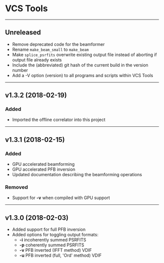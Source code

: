 # VCS Tools

----
## Unreleased

* Remove deprecated code for the beamformer
* Rename `make_beam_small` to `make_beam` 
* Make `splice_psrfits` overwrite existing output file instead of aborting if output file already exists
* Include the (abbreviated) git hash of the current build in the version number
* Add a -V option (version) to all programs and scripts within VCS Tools

----
## v1.3.2 (2018-02-19)

### Added

* Imported the offline correlator into this project

----
## v1.3.1 (2018-02-15)

### Added

* GPU accelerated beamforming
* GPU accelerated PFB inversion
* Updated documentation describing the beamforming operations

### Removed

* Support for **-v** when compiled with GPU support

----
## v1.3.0 (2018-02-03)

* Added support for full PFB inversion
* Added options for toggling output formats:
  - **-i** incoherently summed PSRFITS
  - **-p** coherently summed PSRFITS
  - **-v** PFB inverted (IFFT method) VDIF
  - **-u** PFB inverted (full, 'Ord' method) VDIF

